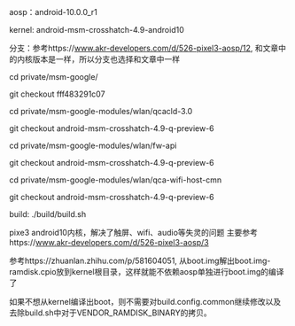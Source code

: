 aosp：android-10.0.0_r1

kernel: android-msm-crosshatch-4.9-android10

分支：参考https://www.akr-developers.com/d/526-pixel3-aosp/12, 和文章中的内核版本是一样，所以分支也选择和文章中一样

cd private/msm-google/

git checkout fff483291c07

cd private/msm-google-modules/wlan/qcacld-3.0

git checkout android-msm-crosshatch-4.9-q-preview-6

cd private/msm-google-modules/wlan/fw-api

git checkout android-msm-crosshatch-4.9-q-preview-6

cd private/msm-google-modules/wlan/qca-wifi-host-cmn

git checkout android-msm-crosshatch-4.9-q-preview-6


build: ./build/build.sh

pixe3 android10内核，解决了触屏、wifi、audio等失灵的问题
主要参考https://www.akr-developers.com/d/526-pixel3-aosp/3

参考https://zhuanlan.zhihu.com/p/581604051, 从boot.img解出boot.img-ramdisk.cpio放到kernel根目录，这样就能不依赖aosp单独进行boot.img的编译了

如果不想从kernel编译出boot，则不需要对build.config.common继续修改以及去除build.sh中对于VENDOR_RAMDISK_BINARY的拷贝。
